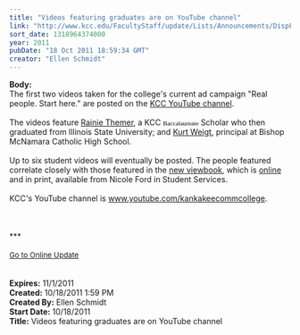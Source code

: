 ```yaml
---
title: "Videos featuring graduates are on YouTube channel"
link: "http://www.kcc.edu/FacultyStaff/update/Lists/Announcements/DispForm.aspx?ID=487"
sort_date: 1318964374000
year: 2011
pubDate: "18 Oct 2011 18:59:34 GMT"
creator: "Ellen Schmidt"
---
```


<div><b>Body:</b> <div class="ExternalClass5758C57F3DD545658B003FB0E489258F">
<div>
<div class="ExternalClass0B439D65FA254714BDA6E5AD9B0A5512">
<div>The first two videos taken for the college's current ad campaign &quot;Real people. Start here.&quot; are posted on the <a href="http://www.youtube.com/kankakeecommcollege">KCC YouTube channel</a>.</div>
<div> </div>
<div>The videos feature <a href="http://youtu.be/VNeP7SNSDlM">Rainie Themer</a>, a KCC <span style="line-height:115%;font-family:'Verdana','sans-serif';color:black;font-size:8.5pt">Baccalaureate</span> Scholar who then graduated from Illinois State University; and <a href="http://youtu.be/kSrHWbVbX-0">Kurt Weigt</a>, principal at Bishop McNamara Catholic High School.</div>
<div> </div>
<div>Up to six student videos will eventually be posted. The people featured correlate closely with those featured in the <a href="http://issuu.com/kankakeecommunitycollege/docs/2011-viewbook/1">new viewbook</a>, which is <a href="http://issuu.com/kankakeecommunitycollege/docs/2011-viewbook/1">online</a> and in print, available from Nicole Ford in Student Services. </div>
<div> </div>
<div>KCC's YouTube channel is <a href="http://www.youtube.com/kankakeecommcollege">www.youtube.com/kankakeecommcollege</a>.</div>
<div> </div>
<div> </div></div>
<div> </div>
<div>***</div>
<div> </div>
<div>
<div><font size="2"><a href="/FacultyStaff/update/Pages/dailyupdate.aspx">Go to Online Update</a></font></div>
<div><font size="2"></font> </div>
<div> </div></div></div></div></div>
<div><b>Expires:</b> 11/1/2011</div>
<div><b>Created:</b> 10/18/2011 1:59 PM</div>
<div><b>Created By:</b> Ellen Schmidt</div>
<div><b>Start Date:</b> 10/18/2011</div>
<div><b>Title:</b> Videos featuring graduates are on YouTube channel</div>
